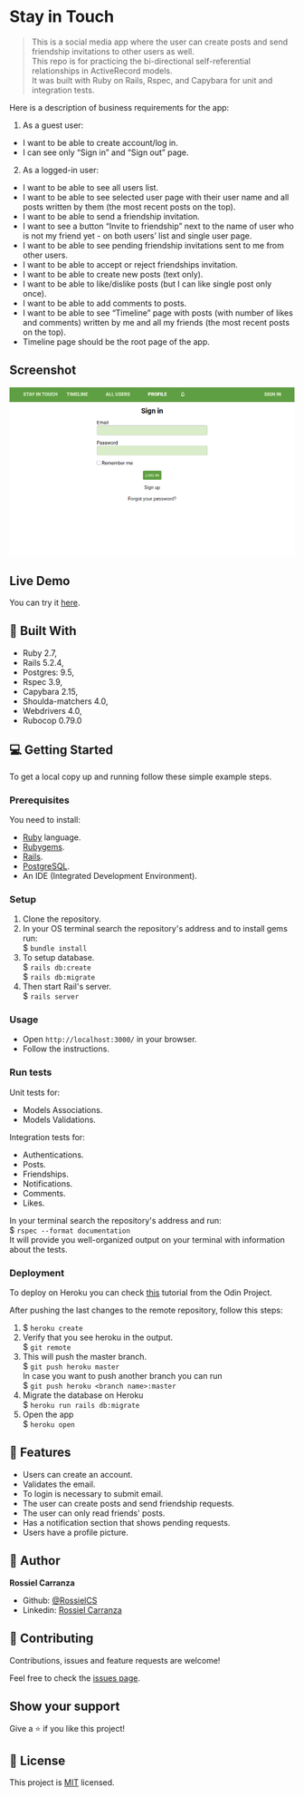 # Stay in Touch

>This is a social media app where the user can create posts and send friendship invitations to other users as well.   
This repo is for practicing the bi-directional self-referential relationships in ActiveRecord models.   
It was built with Ruby on Rails, Rspec, and Capybara for unit and integration tests.

Here is a description of business requirements for the app:
1. As a guest user:
- I want to be able to create account/log in.
- I can see only “Sign in” and “Sign out” page.
2. As a logged-in user:
- I want to be able to see all users list.
- I want to be able to see selected user page with their user name and all posts written by them (the most recent posts on the top).
- I want to be able to send a friendship invitation.
- I want to see a button “Invite to friendship” next to the name of user who is not my friend yet - on both users’ list and single user page.
- I want to be able to see pending friendship invitations sent to me from other users.
- I want to be able to accept or reject friendships invitation.
- I want to be able to create new posts (text only).
- I want to be able to like/dislike posts (but I can like single post only once).
- I want to be able to add comments to posts.
- I want to be able to see “Timeline” page with posts (with number of likes and comments) written by me and all my friends (the most recent posts on the top).
- Timeline page should be the root page of the app.

## Screenshot
![screenshot](./app/assets/images/stay_in_touch.png)

## Live Demo

You can try it [here](https://fathomless-stream-67357.herokuapp.com/users/sign_in).

## :hammer:  Built With
- Ruby 2.7,
- Rails 5.2.4,
- Postgres: 9.5,
- Rspec 3.9,
- Capybara 2.15,
- Shoulda-matchers 4.0,
- Webdrivers 4.0,
- Rubocop 0.79.0

## :computer: Getting Started

To get a local copy up and running follow these simple example steps.

### Prerequisites
You need to install:
- [Ruby](https://www.ruby-lang.org/en/documentation/installation/) language.
- [Rubygems](https://rubygems.org/pages/download).
- [Rails](https://guides.rubyonrails.org/getting_started.html#creating-a-new-rails-project-installing-rails).
- [PostgreSQL](https://www.postgresql.org/download/).
- An IDE (Integrated Development Environment).

### Setup
1. Clone the repository.
2. In your OS terminal search the repository's address and to install gems run:  
  $ `bundle install`   
3. To setup database.  
  $ `rails db:create`  
  $ `rails db:migrate`   
3. Then start Rail's server.  
  $ `rails server`   

### Usage
- Open `http://localhost:3000/` in your browser.
- Follow the instructions.

### Run tests
Unit tests for:  
- Models Associations.  
- Models Validations.  

Integration tests for:
- Authentications.
- Posts.  
- Friendships.
- Notifications.
- Comments.
- Likes.

In your terminal search the repository's address and run:  
  $ `rspec --format documentation`   
It will provide you well-organized output on your terminal with information about the tests.

### Deployment
To deploy on Heroku you can check [this](https://www.theodinproject.com/courses/ruby-on-rails/lessons/preparing-for-deployment) tutorial from the Odin Project.

After pushing the last changes to the remote repository, follow this steps:
1. $ `heroku create`  
2. Verify that you see heroku in the output.  
  $ `git remote`
3. This will push the master branch.  
  $ `git push heroku master`  
   In case you want to push another branch you can run   
   $ `git push heroku <branch name>:master` 
4. Migrate the database on Heroku  
   $ `heroku run rails db:migrate` 
5. Open the app  
   $ `heroku open` 
   

## :gem:  Features
* Users can create an account.
* Validates the email.
* To login is necessary to submit email.
* The user can create posts and send friendship requests.
* The user can only read friends' posts.
* Has a notification section that shows pending requests.
* Users have a profile picture.

## :woman:  Author

**Rossiel Carranza**

- Github: [@RossielCS](https://github.com/RossielCS)
- Linkedin: [Rossiel Carranza](https://www.linkedin.com/in/rossiel-carranza/)

## 🤝 Contributing

Contributions, issues and feature requests are welcome!

Feel free to check the [issues page](issues/).

## Show your support

Give a ⭐️ if you like this project!

## 📝  License

This project is [MIT](lic.url) licensed.
